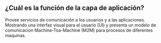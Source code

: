 ## ¿Cuál es la función de la capa de aplicación?
Provee servicios de comunicación a los usuarios y a las aplicaciones. Mostrando una interfaz visual para el usuario (UI) y presenta un modelo de comunicacion Machine-Toa-Machine (M2M) para procesos de diferentes maquinas.